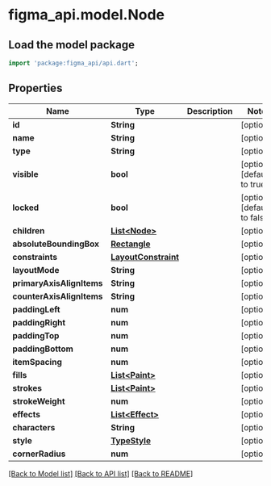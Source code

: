 # figma_api.model.Node

## Load the model package
```dart
import 'package:figma_api/api.dart';
```

## Properties
Name | Type | Description | Notes
------------ | ------------- | ------------- | -------------
**id** | **String** |  | [optional] 
**name** | **String** |  | [optional] 
**type** | **String** |  | [optional] 
**visible** | **bool** |  | [optional] [default to true]
**locked** | **bool** |  | [optional] [default to false]
**children** | [**List&lt;Node&gt;**](Node.md) |  | [optional] 
**absoluteBoundingBox** | [**Rectangle**](Rectangle.md) |  | [optional] 
**constraints** | [**LayoutConstraint**](LayoutConstraint.md) |  | [optional] 
**layoutMode** | **String** |  | [optional] 
**primaryAxisAlignItems** | **String** |  | [optional] 
**counterAxisAlignItems** | **String** |  | [optional] 
**paddingLeft** | **num** |  | [optional] 
**paddingRight** | **num** |  | [optional] 
**paddingTop** | **num** |  | [optional] 
**paddingBottom** | **num** |  | [optional] 
**itemSpacing** | **num** |  | [optional] 
**fills** | [**List&lt;Paint&gt;**](Paint.md) |  | [optional] 
**strokes** | [**List&lt;Paint&gt;**](Paint.md) |  | [optional] 
**strokeWeight** | **num** |  | [optional] 
**effects** | [**List&lt;Effect&gt;**](Effect.md) |  | [optional] 
**characters** | **String** |  | [optional] 
**style** | [**TypeStyle**](TypeStyle.md) |  | [optional] 
**cornerRadius** | **num** |  | [optional] 

[[Back to Model list]](../README.md#documentation-for-models) [[Back to API list]](../README.md#documentation-for-api-endpoints) [[Back to README]](../README.md)


